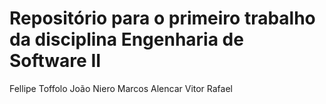 # Repositório para o primeiro trabalho da disciplina Engenharia de Software II

Fellipe Toffolo
João Niero
Marcos Alencar
Vitor Rafael